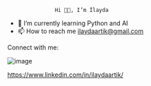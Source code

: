                    Hi 👋🏻, I’m İlayda
                   
- 🌱 I’m currently learning Python and AI
- 📫 How to reach me ilaydaartik@gmail.com

Connect with me:

![image]({https://img.shields.io/badge/LinkedIn-0077B5?style=for-the-badge&logo=linkedin&logoColor=white})




https://www.linkedin.com/in/ilaydaartik/




<!---
ilaydaartik/ilaydaartik is a ✨ special ✨ repository because its `README.md` (this file) appears on your GitHub profile.
You can click the Preview link to take a look at your changes.
--->
